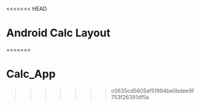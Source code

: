 <<<<<<< HEAD
# Android Calc Layout
=======
# Calc_App
>>>>>>> c0635cd5605af51994be0bdee9f753f26391df5a
